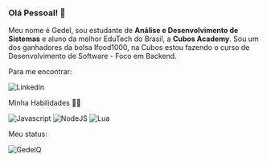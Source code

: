 
### Olá Pessoal! :wave:
Meu nome é Gedel, sou estudante de **Análise e Desenvolvimento de Sistemas** e aluno da melhor EduTech do Brasil, a **Cubos Academy**. Sou um dos ganhadores da bolsa Ifood1000, na Cubos estou fazendo o curso de Desenvolvimento de Software - Foco em Backend.

Para me encontrar:

![[Linkedin](www.linkedin.com/in/gedel/)](https://img.shields.io/badge/LinkedIn-0077B5?style=for-the-badge&logo=linkedin&logoColor=white)

Minha Habilidades :man_technologist:

![Javascript](https://img.shields.io/badge/JavaScript-323330?style=for-the-badge&logo=javascript&logoColor=F7DF1E)   ![NodeJS](https://img.shields.io/badge/Node%20js-339933?style=for-the-badge&logo=nodedotjs&logoColor=white) ![Lua](https://img.shields.io/badge/Lua-2C2D72?style=for-the-badge&logo=lua&logoColor=white)

Meu status:

![GedelQ](https://github-readme-stats.vercel.app/api?username=gedelq&show_icons=true&theme=radical)
